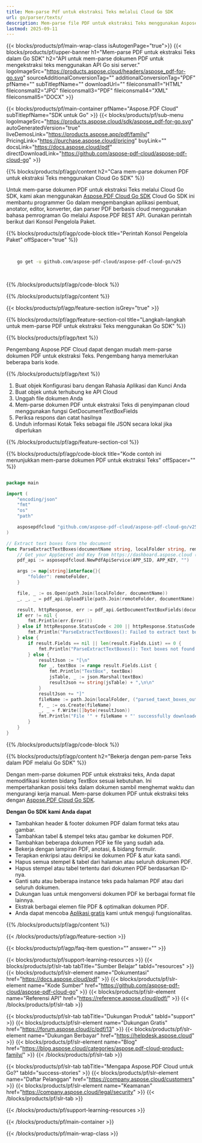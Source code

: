```yaml
---
title: Mem-parse Pdf untuk ekstraksi Teks melalui Cloud Go SDK
url: go/parser/texts/
description: Mem-parse file PDF untuk ekstraksi Teks menggunakan Aspose.PDF Cloud SDK untuk Go. Tingkatkan keterlihatan dan pengindeksan.
lastmod: 2025-09-11
---
```


{{< blocks/products/pf/main-wrap-class isAutogenPage="true">}}
{{< blocks/products/pf/upper-banner h1="Mem-parse PDF untuk ekstraksi Teks dalam Go SDK" h2="API untuk mem-parse dokumen PDF untuk mengekstraksi teks menggunakan API Go sisi server." logoImageSrc="https://products.aspose.cloud/headers/aspose_pdf-for-go.svg" sourceAdditionalConversionTag="" additionalConversionTag="PDF" pfName="" subTitlepfName="" downloadUrl="" fileiconsmall1="HTML" fileiconsmall2="JPG" fileiconsmall3="PDF" fileiconsmall4="XML" fileiconsmall5="DOCX" >}}

{{< blocks/products/pf/main-container pfName="Aspose.PDF Cloud" subTitlepfName="SDK untuk Go" >}}
{{< blocks/products/pf/sub-menu logoImageSrc="https://products.aspose.cloud/sdk/aspose_pdf-for-go.svg"
autoGeneratedVersion="true"
liveDemosLink="https://products.aspose.app/pdf/family/" PricingLink="https://purchase.aspose.cloud/pricing" buyLink="" docsLink="https://docs.aspose.cloud/pdf"  directDownloadLink="https://github.com/aspose-pdf-cloud/aspose-pdf-cloud-go" >}}

{{% blocks/products/pf/agp/content h2="Cara mem-parse dokumen PDF untuk ekstraksi Teks menggunakan Cloud Go SDK" %}}

Untuk mem-parse dokumen PDF untuk ekstraksi Teks melalui Cloud Go SDK, kami akan menggunakan
[Aspose.PDF Cloud Go SDK](https://products.aspose.cloud/pdf/go/)
Cloud Go SDK ini membantu programmer Go dalam mengembangkan aplikasi pembuat, anotator, editor, konverter, dan parser PDF berbasis cloud menggunakan bahasa pemrograman Go melalui Aspose.PDF REST API. Gunakan perintah berikut dari Konsol Pengelola Paket.

{{% blocks/products/pf/agp/code-block title="Perintah Konsol Pengelola Paket" offSpacer="true" %}}

```bash

     
    go get -u github.com/aspose-pdf-cloud/aspose-pdf-cloud-go/v25
     
     

```

{{% /blocks/products/pf/agp/code-block %}}

{{% /blocks/products/pf/agp/content %}}

{{< blocks/products/pf/agp/feature-section isGrey="true" >}}

{{% blocks/products/pf/agp/feature-section-col title="Langkah-langkah untuk mem-parse PDF untuk ekstraksi Teks menggunakan Go SDK" %}}

{{% blocks/products/pf/agp/text %}}

Pengembang Aspose.PDF Cloud dapat dengan mudah mem-parse dokumen PDF untuk ekstraksi Teks. Pengembang hanya memerlukan beberapa baris kode.

{{% /blocks/products/pf/agp/text %}}

1. Buat objek Konfigurasi baru dengan Rahasia Aplikasi dan Kunci Anda
1. Buat objek untuk terhubung ke API Cloud
1. Unggah file dokumen Anda
1. Mem-parse dokumen PDF untuk ekstraksi Teks di penyimpanan cloud menggunakan fungsi GetDocumentTextBoxFields
1. Periksa respons dan catat hasilnya
1. Unduh informasi Kotak Teks sebagai file JSON secara lokal jika diperlukan

{{% /blocks/products/pf/agp/feature-section-col %}}

{{% blocks/products/pf/agp/code-block title="Kode contoh ini menunjukkan mem-parse dokumen PDF untuk ekstraksi Teks" offSpacer="" %}}

```go

package main

import (
	"encoding/json"
	"fmt"
	"os"
	"path"

	asposepdfcloud "github.com/aspose-pdf-cloud/aspose-pdf-cloud-go/v25"
)

// Extract text boxes form the document
func ParseExtractTextBoxes(documentName string, localFolder string, remoteFolder string) {
	// Get your AppSecret and Key from https://dashboard.aspose.cloud (free registration required).
	pdf_api := asposepdfcloud.NewPdfApiService(APP_SID, APP_KEY, "")

	args := map[string]interface{}{
		"folder": remoteFolder,
	}

	file, _ := os.Open(path.Join(localFolder, documentName))	
	_, _, _ = pdf_api.UploadFile(path.Join(remoteFolder, documentName), file, args)

	result, httpResponse, err := pdf_api.GetDocumentTextBoxFields(documentName, args)
	if err != nil {
		fmt.Println(err.Error())
	} else if httpResponse.StatusCode < 200 || httpResponse.StatusCode > 299 {
		fmt.Println("ParseExtractTextBoxes(): Failed to extract text boxes from the document.")
	} else {
		if result.Fields == nil || len(result.Fields.List) == 0 {
			fmt.Println("ParseExtractTextBoxes(): Text boxes not found in the document.")
		} else {
			resultJson := "[\n"
			for _, textBox := range result.Fields.List {
				fmt.Println("TextBox", textBox)
				jsTable, _ := json.Marshal(textBox)
				resultJson += string(jsTable) + ",\n\n"
			}
			resultJson += "]"
			fileName := path.Join(localFolder, ("parsed_taext_boxes_output_go.json"))
			f, _ := os.Create(fileName)
			_, _ = f.Write([]byte(resultJson))
			fmt.Println("File '" + fileName + "' successfully downloaded.")
		}
	}
}

```

{{% /blocks/products/pf/agp/code-block %}}

{{% blocks/products/pf/agp/content h2="Bekerja dengan pem-parse Teks dalam PDF melalui Go SDK" %}}

Dengan mem-parse dokumen PDF untuk ekstraksi teks, Anda dapat memodifikasi konten bidang TextBox sesuai kebutuhan. Ini mempertahankan posisi teks dalam dokumen sambil menghemat waktu dan mengurangi kerja manual.
Mem-parse dokumen PDF untuk ekstraksi teks dengan [Aspose.PDF Cloud Go SDK](https://products.aspose.cloud/pdf/go/).

**Dengan Go SDK kami Anda dapat**

+ Tambahkan header & footer dokumen PDF dalam format teks atau gambar.
+ Tambahkan tabel & stempel teks atau gambar ke dokumen PDF.
+ Tambahkan beberapa dokumen PDF ke file yang sudah ada.
+ Bekerja dengan lampiran PDF, anotasi, & bidang formulir.
+ Terapkan enkripsi atau dekripsi ke dokumen PDF & atur kata sandi.
+ Hapus semua stempel & tabel dari halaman atau seluruh dokumen PDF.
+ Hapus stempel atau tabel tertentu dari dokumen PDF berdasarkan ID-nya.
+ Ganti satu atau beberapa instance teks pada halaman PDF atau dari seluruh dokumen.
+ Dukungan luas untuk mengonversi dokumen PDF ke berbagai format file lainnya.
+ Ekstrak berbagai elemen file PDF & optimalkan dokumen PDF.
+ Anda dapat mencoba [Aplikasi gratis](https://products.aspose.app/pdf/) kami untuk menguji fungsionalitas.

{{% /blocks/products/pf/agp/content %}}

{{< /blocks/products/pf/agp/feature-section >}}

{{< blocks/products/pf/agp/faq-item question="" answer="" >}}

{{< blocks/products/pf/support-learning-resources >}}
{{< blocks/products/pf/slr-tab tabTitle="Sumber Belajar" tabId="resources" >}}
{{< blocks/products/pf/slr-element name="Dokumentasi" href="https://docs.aspose.cloud/pdf" >}}
{{< blocks/products/pf/slr-element name="Kode Sumber" href="https://github.com/aspose-pdf-cloud/aspose-pdf-cloud-go" >}}
{{< blocks/products/pf/slr-element name="Referensi API" href="https://reference.aspose.cloud/pdf/" >}}
{{< /blocks/products/pf/slr-tab >}}

{{< blocks/products/pf/slr-tab tabTitle="Dukungan Produk" tabId="support" >}}
{{< blocks/products/pf/slr-element name="Dukungan Gratis" href="https://forum.aspose.cloud/c/pdf/13" >}}
{{< blocks/products/pf/slr-element name="Dukungan Berbayar" href="https://helpdesk.aspose.cloud" >}}
{{< blocks/products/pf/slr-element name="Blog" href="https://blog.aspose.cloud/categories/aspose.pdf-cloud-product-family/" >}}
{{< /blocks/products/pf/slr-tab >}}

{{< blocks/products/pf/slr-tab tabTitle="Mengapa Aspose.PDF Cloud untuk Go?" tabId="success-stories" >}}
{{< blocks/products/pf/slr-element name="Daftar Pelanggan" href="https://company.aspose.cloud/customers" >}}
{{< blocks/products/pf/slr-element name="Keamanan" href="https://company.aspose.cloud/legal/security" >}}
{{< /blocks/products/pf/slr-tab >}}

{{< /blocks/products/pf/support-learning-resources >}}

{{< /blocks/products/pf/main-container >}}

{{< /blocks/products/pf/main-wrap-class >}}



